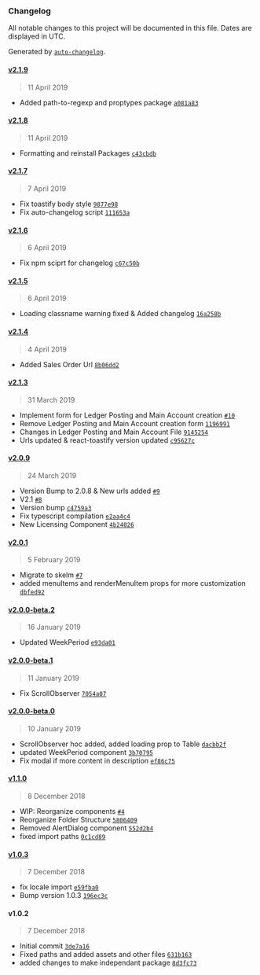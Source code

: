 ### Changelog

All notable changes to this project will be documented in this file. Dates are displayed in UTC.

Generated by [`auto-changelog`](https://github.com/CookPete/auto-changelog).

#### [v2.1.9](https://github.com/KudooCloud/kudoo-shared-components/compare/v2.1.8...v2.1.9)

> 11 April 2019

- Added path-to-regexp and proptypes package [`a081a83`](https://github.com/KudooCloud/kudoo-shared-components/commit/a081a83215964c9e55aaa9322987c9323324dd46)

#### [v2.1.8](https://github.com/KudooCloud/kudoo-shared-components/compare/v2.1.7...v2.1.8)

> 11 April 2019

- Formatting and reinstall Packages [`c43cbdb`](https://github.com/KudooCloud/kudoo-shared-components/commit/c43cbdba30fe9eab1e9322f4a078a2445db4f921)

#### [v2.1.7](https://github.com/KudooCloud/kudoo-shared-components/compare/v2.1.6...v2.1.7)

> 7 April 2019

- Fix toastify body style [`9877e98`](https://github.com/KudooCloud/kudoo-shared-components/commit/9877e985ce7dbfd7ba4f98da73d9d16234fccd76)
- Fix auto-changelog script [`111653a`](https://github.com/KudooCloud/kudoo-shared-components/commit/111653a48175a9ef7ebc74b766f0629a89922dc4)

#### [v2.1.6](https://github.com/KudooCloud/kudoo-shared-components/compare/v2.1.5...v2.1.6)

> 6 April 2019

- Fix npm sciprt for changelog [`c67c50b`](https://github.com/KudooCloud/kudoo-shared-components/commit/c67c50b512e93898883f0a4d22e25fde1dee7519)

#### [v2.1.5](https://github.com/KudooCloud/kudoo-shared-components/compare/v2.1.4...v2.1.5)

> 6 April 2019

- Loading classname warning fixed & Added changelog [`16a258b`](https://github.com/KudooCloud/kudoo-shared-components/commit/16a258baf168bcdc162f44e2b8c87f74d57dc0c8)

#### [v2.1.4](https://github.com/KudooCloud/kudoo-shared-components/compare/v2.1.3...v2.1.4)

> 4 April 2019

- Added Sales Order Url [`8b06dd2`](https://github.com/KudooCloud/kudoo-shared-components/commit/8b06dd2734ca6a9e7b16411a0db4418120d23821)

#### [v2.1.3](https://github.com/KudooCloud/kudoo-shared-components/compare/v2.0.9...v2.1.3)

> 31 March 2019

- Implement form for Ledger Posting and Main Account creation [`#10`](https://github.com/KudooCloud/kudoo-shared-components/pull/10)
- Remove Ledger Posting and Main Account creation form [`1196991`](https://github.com/KudooCloud/kudoo-shared-components/commit/11969918d43933ed0bf24e474e09d92ae95d9d63)
- Changes in Ledger Posting and Main Account File [`9145254`](https://github.com/KudooCloud/kudoo-shared-components/commit/9145254635ccefc490ed2f064576caf210456e24)
- Urls updated & react-toastify version updated [`c95627c`](https://github.com/KudooCloud/kudoo-shared-components/commit/c95627c3b9ed8adc91e9e03f46cf00561c032b5a)

#### [v2.0.9](https://github.com/KudooCloud/kudoo-shared-components/compare/v2.0.1...v2.0.9)

> 24 March 2019

- Version Bump to 2.0.8 & New urls added [`#9`](https://github.com/KudooCloud/kudoo-shared-components/pull/9)
- V2.1 [`#8`](https://github.com/KudooCloud/kudoo-shared-components/pull/8)
- Version bump [`c4759a3`](https://github.com/KudooCloud/kudoo-shared-components/commit/c4759a30f62b28121ded18226324d778e3f9f70e)
- Fix typescript compilation [`e2aa4c4`](https://github.com/KudooCloud/kudoo-shared-components/commit/e2aa4c458fa10dac3347991148bcd8613c69f7a5)
- New Licensing Component [`4b24026`](https://github.com/KudooCloud/kudoo-shared-components/commit/4b24026004f78206d432066230a5dabedb174bc6)

#### [v2.0.1](https://github.com/KudooCloud/kudoo-shared-components/compare/v2.0.0-beta.2...v2.0.1)

> 5 February 2019

- Migrate to skelm [`#7`](https://github.com/KudooCloud/kudoo-shared-components/pull/7)
- added menuItems and renderMenuItem props for more customization [`dbfed92`](https://github.com/KudooCloud/kudoo-shared-components/commit/dbfed92431df45eaad702c3f927928a99b9ab8e5)

#### [v2.0.0-beta.2](https://github.com/KudooCloud/kudoo-shared-components/compare/v2.0.0-beta.1...v2.0.0-beta.2)

> 16 January 2019

- Updated WeekPeriod [`e93da01`](https://github.com/KudooCloud/kudoo-shared-components/commit/e93da017b3ce498ac2ecd87de202aed6d9c985d0)

#### [v2.0.0-beta.1](https://github.com/KudooCloud/kudoo-shared-components/compare/v2.0.0-beta.0...v2.0.0-beta.1)

> 11 January 2019

- Fix ScrollObserver [`7054a07`](https://github.com/KudooCloud/kudoo-shared-components/commit/7054a07ee3b2376519d01c5339850b03aba019b2)

#### [v2.0.0-beta.0](https://github.com/KudooCloud/kudoo-shared-components/compare/v1.1.0...v2.0.0-beta.0)

> 10 January 2019

- ScrollObserver hoc added, added loading prop to Table [`dacbb2f`](https://github.com/KudooCloud/kudoo-shared-components/commit/dacbb2f81261ac6d5d67f6baffb9c501aefb647c)
- updated WeekPeriod component [`3b70795`](https://github.com/KudooCloud/kudoo-shared-components/commit/3b707951af9666220ce976800678d5c20e5043b9)
- Fix modal if more content in description [`ef86c75`](https://github.com/KudooCloud/kudoo-shared-components/commit/ef86c75c3e066921a5f56caba6a6eb00da76306a)

#### [v1.1.0](https://github.com/KudooCloud/kudoo-shared-components/compare/v1.0.3...v1.1.0)

> 8 December 2018

- WIP: Reorganize components [`#4`](https://github.com/KudooCloud/kudoo-shared-components/pull/4)
- Reorganize Folder Structure [`5806409`](https://github.com/KudooCloud/kudoo-shared-components/commit/58064096701a400ddd890146617c4028662abc46)
- Removed AlertDialog component [`552d2b4`](https://github.com/KudooCloud/kudoo-shared-components/commit/552d2b42807cab20807ea1fd77bd83baa4bb9a31)
- fixed import paths [`0c1cd89`](https://github.com/KudooCloud/kudoo-shared-components/commit/0c1cd8983ab8ad8144def4483d58ea8f69e29112)

#### [v1.0.3](https://github.com/KudooCloud/kudoo-shared-components/compare/v1.0.2...v1.0.3)

> 7 December 2018

- fix locale import [`e59fba0`](https://github.com/KudooCloud/kudoo-shared-components/commit/e59fba0eb9d904b77027c53e2a3e7002a7d89b8b)
- Bump version 1.0.3 [`196ec3c`](https://github.com/KudooCloud/kudoo-shared-components/commit/196ec3cc0464dfc0a6f111a7491dabfbd76bb530)

#### v1.0.2

> 7 December 2018

- Initial commit [`3de7a16`](https://github.com/KudooCloud/kudoo-shared-components/commit/3de7a16b0a36f7bd1250c73dc880f8dce2340377)
- Fixed paths and added assets and other files [`631b163`](https://github.com/KudooCloud/kudoo-shared-components/commit/631b1637288ba258c52672860ada71eac7042da0)
- added changes to make independant package [`8d3fc73`](https://github.com/KudooCloud/kudoo-shared-components/commit/8d3fc73ecaef4c57360bd136dce30455936004b3)
